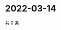 # 2022-03-14

共 0 条

<!-- BEGIN WEIBO -->
<!-- 最后更新时间 Mon Mar 14 2022 17:15:02 GMT+0800 (China Standard Time) -->

<!-- END WEIBO -->
